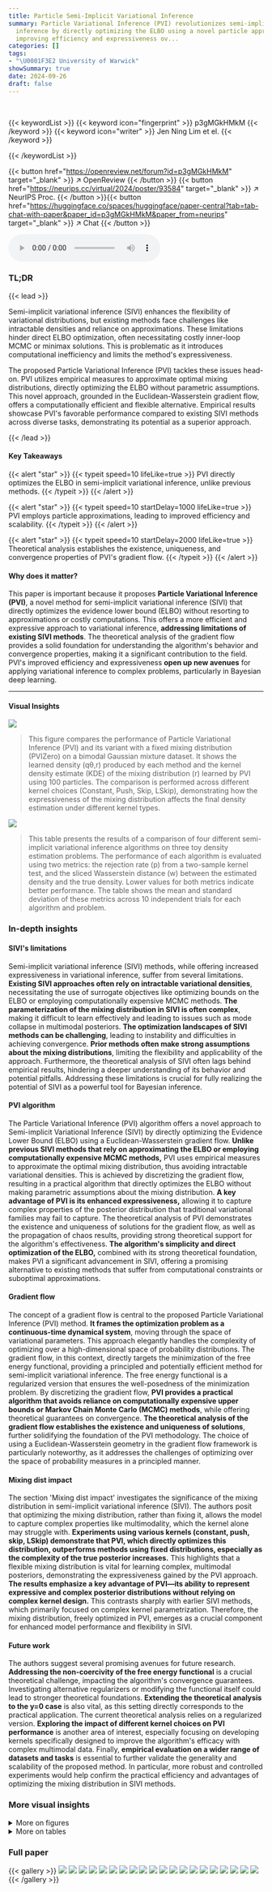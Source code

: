 ```yaml
---
title: Particle Semi-Implicit Variational Inference
summary: Particle Variational Inference (PVI) revolutionizes semi-implicit variational
  inference by directly optimizing the ELBO using a novel particle approximation,
  improving efficiency and expressiveness ov...
categories: []
tags:
- "\U0001F3E2 University of Warwick"
showSummary: true
date: 2024-09-26
draft: false
---
```


<br>

{{< keywordList >}}
{{< keyword icon="fingerprint" >}} p3gMGkHMkM {{< /keyword >}}
{{< keyword icon="writer" >}} Jen Ning Lim et el. {{< /keyword >}}
 
{{< /keywordList >}}

{{< button href="https://openreview.net/forum?id=p3gMGkHMkM" target="_blank" >}}
↗ OpenReview
{{< /button >}}
{{< button href="https://neurips.cc/virtual/2024/poster/93584" target="_blank" >}}
↗ NeurIPS Proc.
{{< /button >}}{{< button href="https://huggingface.co/spaces/huggingface/paper-central?tab=tab-chat-with-paper&paper_id=p3gMGkHMkM&paper_from=neurips" target="_blank" >}}
↗ Chat
{{< /button >}}



<audio controls>
    <source src="https://ai-paper-reviewer.com/p3gMGkHMkM/podcast.wav" type="audio/wav">
    Your browser does not support the audio element.
</audio>


### TL;DR


{{< lead >}}

Semi-implicit variational inference (SIVI) enhances the flexibility of variational distributions, but existing methods face challenges like intractable densities and reliance on approximations.  These limitations hinder direct ELBO optimization, often necessitating costly inner-loop MCMC or minimax solutions.  This is problematic as it introduces computational inefficiency and limits the method's expressiveness. 



The proposed Particle Variational Inference (PVI) tackles these issues head-on.  PVI utilizes empirical measures to approximate optimal mixing distributions, directly optimizing the ELBO without parametric assumptions.  This novel approach, grounded in the Euclidean-Wasserstein gradient flow, offers a computationally efficient and flexible alternative.  Empirical results showcase PVI's favorable performance compared to existing SIVI methods across diverse tasks, demonstrating its potential as a superior approach.

{{< /lead >}}


#### Key Takeaways

{{< alert "star" >}}
{{< typeit speed=10 lifeLike=true >}} PVI directly optimizes the ELBO in semi-implicit variational inference, unlike previous methods. {{< /typeit >}}
{{< /alert >}}

{{< alert "star" >}}
{{< typeit speed=10 startDelay=1000 lifeLike=true >}} PVI employs particle approximations, leading to improved efficiency and scalability. {{< /typeit >}}
{{< /alert >}}

{{< alert "star" >}}
{{< typeit speed=10 startDelay=2000 lifeLike=true >}} Theoretical analysis establishes the existence, uniqueness, and convergence properties of PVI's gradient flow. {{< /typeit >}}
{{< /alert >}}

#### Why does it matter?
This paper is important because it proposes **Particle Variational Inference (PVI)**, a novel method for semi-implicit variational inference (SIVI) that directly optimizes the evidence lower bound (ELBO) without resorting to approximations or costly computations. This offers a more efficient and expressive approach to variational inference, **addressing limitations of existing SIVI methods**. The theoretical analysis of the gradient flow provides a solid foundation for understanding the algorithm's behavior and convergence properties, making it a significant contribution to the field.  PVI's improved efficiency and expressiveness **open up new avenues** for applying variational inference to complex problems, particularly in Bayesian deep learning. 

------
#### Visual Insights



![](https://ai-paper-reviewer.com/p3gMGkHMkM/figures_7_1.jpg)

> This figure compares the performance of Particle Variational Inference (PVI) and its variant with a fixed mixing distribution (PVIZero) on a bimodal Gaussian mixture dataset.  It shows the learned density (qθ,r) produced by each method and the kernel density estimate (KDE) of the mixing distribution (r) learned by PVI using 100 particles.  The comparison is performed across different kernel choices (Constant, Push, Skip, LSkip), demonstrating how the expressiveness of the mixing distribution affects the final density estimation under different kernel types.





![](https://ai-paper-reviewer.com/p3gMGkHMkM/tables_8_1.jpg)

> This table presents the results of a comparison of four different semi-implicit variational inference algorithms on three toy density estimation problems.  The performance of each algorithm is evaluated using two metrics: the rejection rate (p) from a two-sample kernel test, and the sliced Wasserstein distance (w) between the estimated density and the true density. Lower values for both metrics indicate better performance. The table shows the mean and standard deviation of these metrics across 10 independent trials for each algorithm and problem.





### In-depth insights


#### SIVI's limitations
Semi-implicit variational inference (SIVI) methods, while offering increased expressiveness in variational inference, suffer from several limitations.  **Existing SIVI approaches often rely on intractable variational densities**, necessitating the use of surrogate objectives like optimizing bounds on the ELBO or employing computationally expensive MCMC methods.  **The parameterization of the mixing distribution in SIVI is often complex**, making it difficult to learn effectively and leading to issues such as mode collapse in multimodal posteriors.  **The optimization landscapes of SIVI methods can be challenging**, leading to instability and difficulties in achieving convergence.  **Prior methods often make strong assumptions about the mixing distributions**, limiting the flexibility and applicability of the approach.  Furthermore, the theoretical analysis of SIVI often lags behind empirical results, hindering a deeper understanding of its behavior and potential pitfalls.  Addressing these limitations is crucial for fully realizing the potential of SIVI as a powerful tool for Bayesian inference.

#### PVI algorithm
The Particle Variational Inference (PVI) algorithm offers a novel approach to Semi-implicit Variational Inference (SIVI) by directly optimizing the Evidence Lower Bound (ELBO) using a Euclidean-Wasserstein gradient flow.  **Unlike previous SIVI methods that rely on approximating the ELBO or employing computationally expensive MCMC methods,** PVI uses empirical measures to approximate the optimal mixing distribution, thus avoiding intractable variational densities. This is achieved by discretizing the gradient flow, resulting in a practical algorithm that directly optimizes the ELBO without making parametric assumptions about the mixing distribution.  **A key advantage of PVI is its enhanced expressiveness,** allowing it to capture complex properties of the posterior distribution that traditional variational families may fail to capture. The theoretical analysis of PVI demonstrates the existence and uniqueness of solutions for the gradient flow, as well as the propagation of chaos results, providing strong theoretical support for the algorithm's effectiveness.  **The algorithm's simplicity and direct optimization of the ELBO,** combined with its strong theoretical foundation, makes PVI a significant advancement in SIVI, offering a promising alternative to existing methods that suffer from computational constraints or suboptimal approximations.

#### Gradient flow
The concept of a gradient flow is central to the proposed Particle Variational Inference (PVI) method.  **It frames the optimization problem as a continuous-time dynamical system**, moving through the space of variational parameters. This approach elegantly handles the complexity of optimizing over a high-dimensional space of probability distributions. The gradient flow, in this context, directly targets the minimization of the free energy functional, providing a principled and potentially efficient method for semi-implicit variational inference. The free energy functional is a regularized version that ensures the well-posedness of the minimization problem. By discretizing the gradient flow, **PVI provides a practical algorithm that avoids reliance on computationally expensive upper bounds or Markov Chain Monte Carlo (MCMC) methods**, while offering theoretical guarantees on convergence. **The theoretical analysis of the gradient flow establishes the existence and uniqueness of solutions**, further solidifying the foundation of the PVI methodology.  The choice of using a Euclidean-Wasserstein geometry in the gradient flow framework is particularly noteworthy, as it addresses the challenges of optimizing over the space of probability measures in a principled manner.

#### Mixing dist impact
The section 'Mixing dist impact' investigates the significance of the mixing distribution in semi-implicit variational inference (SIVI).  The authors posit that optimizing the mixing distribution, rather than fixing it, allows the model to capture complex properties like multimodality, which the kernel alone may struggle with.  **Experiments using various kernels (constant, push, skip, LSkip) demonstrate that PVI, which directly optimizes this distribution, outperforms methods using fixed distributions, especially as the complexity of the true posterior increases.** This highlights that a flexible mixing distribution is vital for learning complex, multimodal posteriors, demonstrating the expressiveness gained by the PVI approach.  **The results emphasize a key advantage of PVI—its ability to represent expressive and complex posterior distributions without relying on complex kernel design.** This contrasts sharply with earlier SIVI methods, which primarily focused on complex kernel parametrization. Therefore, the mixing distribution, freely optimized in PVI, emerges as a crucial component for enhanced model performance and flexibility in SIVI.

#### Future work
The authors suggest several promising avenues for future research.  **Addressing the non-coercivity of the free energy functional** is a crucial theoretical challenge, impacting the algorithm's convergence guarantees.  Investigating alternative regularizers or modifying the functional itself could lead to stronger theoretical foundations.  **Extending the theoretical analysis to the y=0 case** is also vital, as this setting directly corresponds to the practical application.  The current theoretical analysis relies on a regularized version.  **Exploring the impact of different kernel choices on PVI performance** is another area of interest, especially focusing on developing kernels specifically designed to improve the algorithm's efficacy with complex multimodal data.  Finally, **empirical evaluation on a wider range of datasets and tasks** is essential to further validate the generality and scalability of the proposed method.  In particular, more robust and controlled experiments would help confirm the practical efficiency and advantages of optimizing the mixing distribution in SIVI methods.


### More visual insights

<details>
<summary>More on figures
</summary>


![](https://ai-paper-reviewer.com/p3gMGkHMkM/figures_8_1.jpg)

> This figure compares the performance of Particle Variational Inference (PVI) and its variant with a fixed mixing distribution (PVIZero) on a bimodal Gaussian mixture.  It visualizes the estimated probability density functions (PDFs) produced by both methods, using different kernel choices.  The KDE plot shows the learned mixing distribution (r) approximated by 100 particles in PVI, demonstrating the model's ability to learn a complex mixing distribution.


![](https://ai-paper-reviewer.com/p3gMGkHMkM/figures_9_1.jpg)

> This figure compares the performance of different semi-implicit variational inference methods (PVI, UVI, SVI, SM) against Markov Chain Monte Carlo (MCMC) for Bayesian logistic regression.  Panel (a) displays pairwise and marginal posterior distributions for three randomly selected weights (x1, x2, x3) to visually assess the accuracy of each method in approximating the true posterior. Panel (b) provides a scatter plot comparing the correlation coefficients calculated from the MCMC samples against those obtained from each SIVI method for a more quantitative evaluation of their performance. The diagonal line in panel (b) represents perfect correlation.


</details>




<details>
<summary>More on tables
</summary>


![](https://ai-paper-reviewer.com/p3gMGkHMkM/tables_9_1.jpg)
> This table shows the root mean squared error for Bayesian neural networks on three different datasets: Concrete, Protein, and Yacht.  The results are averages over 10 independent trials, with standard errors also reported. The lowest error for each dataset is highlighted in bold, allowing for comparison of the performance of different methods (PVI, UVI, SVI, SM).

![](https://ai-paper-reviewer.com/p3gMGkHMkM/tables_28_1.jpg)
> This table presents the results of toy density estimation experiments using four different methods: PVI, UVI, SVI, and SM.  The table shows two key metrics for each method: the rejection rate (p) from a two-sample kernel test and the sliced Wasserstein distance (w) which quantifies the distance between the estimated and true distributions. Lower values for both metrics indicate better performance. The table also highlights statistically significant results and best performing methods.

![](https://ai-paper-reviewer.com/p3gMGkHMkM/tables_28_2.jpg)
> This table presents the results of toy density estimation experiments comparing several semi-implicit variational inference methods.  It shows the rejection rate (p-value from a two-sample test) and the average Wasserstein distance (w) for each method. Lower values are better, indicating a more accurate approximation of the target density.  Standard deviations are included to show the variability of the results.  Bold values highlight cases where the p-value is below the 0.05 significance level, showing significant agreement with the target density, and also identifies the method with the lowest Wasserstein distance.

</details>




### Full paper

{{< gallery >}}
<img src="https://ai-paper-reviewer.com/p3gMGkHMkM/1.png" class="grid-w50 md:grid-w33 xl:grid-w25" />
<img src="https://ai-paper-reviewer.com/p3gMGkHMkM/2.png" class="grid-w50 md:grid-w33 xl:grid-w25" />
<img src="https://ai-paper-reviewer.com/p3gMGkHMkM/3.png" class="grid-w50 md:grid-w33 xl:grid-w25" />
<img src="https://ai-paper-reviewer.com/p3gMGkHMkM/4.png" class="grid-w50 md:grid-w33 xl:grid-w25" />
<img src="https://ai-paper-reviewer.com/p3gMGkHMkM/5.png" class="grid-w50 md:grid-w33 xl:grid-w25" />
<img src="https://ai-paper-reviewer.com/p3gMGkHMkM/6.png" class="grid-w50 md:grid-w33 xl:grid-w25" />
<img src="https://ai-paper-reviewer.com/p3gMGkHMkM/7.png" class="grid-w50 md:grid-w33 xl:grid-w25" />
<img src="https://ai-paper-reviewer.com/p3gMGkHMkM/8.png" class="grid-w50 md:grid-w33 xl:grid-w25" />
<img src="https://ai-paper-reviewer.com/p3gMGkHMkM/9.png" class="grid-w50 md:grid-w33 xl:grid-w25" />
<img src="https://ai-paper-reviewer.com/p3gMGkHMkM/10.png" class="grid-w50 md:grid-w33 xl:grid-w25" />
<img src="https://ai-paper-reviewer.com/p3gMGkHMkM/11.png" class="grid-w50 md:grid-w33 xl:grid-w25" />
<img src="https://ai-paper-reviewer.com/p3gMGkHMkM/12.png" class="grid-w50 md:grid-w33 xl:grid-w25" />
<img src="https://ai-paper-reviewer.com/p3gMGkHMkM/13.png" class="grid-w50 md:grid-w33 xl:grid-w25" />
<img src="https://ai-paper-reviewer.com/p3gMGkHMkM/14.png" class="grid-w50 md:grid-w33 xl:grid-w25" />
<img src="https://ai-paper-reviewer.com/p3gMGkHMkM/15.png" class="grid-w50 md:grid-w33 xl:grid-w25" />
<img src="https://ai-paper-reviewer.com/p3gMGkHMkM/16.png" class="grid-w50 md:grid-w33 xl:grid-w25" />
<img src="https://ai-paper-reviewer.com/p3gMGkHMkM/17.png" class="grid-w50 md:grid-w33 xl:grid-w25" />
<img src="https://ai-paper-reviewer.com/p3gMGkHMkM/18.png" class="grid-w50 md:grid-w33 xl:grid-w25" />
<img src="https://ai-paper-reviewer.com/p3gMGkHMkM/19.png" class="grid-w50 md:grid-w33 xl:grid-w25" />
<img src="https://ai-paper-reviewer.com/p3gMGkHMkM/20.png" class="grid-w50 md:grid-w33 xl:grid-w25" />
{{< /gallery >}}